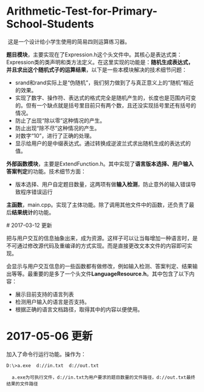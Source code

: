 ﻿# Arithmetic-Test-for-Primary-School-Students
 这是一个设计给小学生使用的简易四则运算练习器。

**题目模块**，主要实现在了Expression.h这个头文件中。其核心是表达式类： Expression类的类声明和类方法定义。在这里实现的功能是：**随机生成表达式，并且求出这个随机式子的运算结果**，以下是一些本模块解决的技术细节问题：

- srand和rand实际上是“伪随机”，我们努力做到了与真正意义上的“随机”相近的效果。
- 实现了数字、操作符、表达式的格式完全是随机产生的，长度也是范围内可变的。但有一个缺点就是括号里目前只有两个数，且还没实现括号里还有括号的情况。
- 防止了出现“除以零”这种情况的产生。
- 防止出现“除不尽”这种情况的产生。
- 对数字“10”，进行了正确的处理。
- 显示给用户的是中缀表达式。通过转换成逆波兰式求出随机生成的表达式的值。

**外部函数模块**，主要是ExtendFunction.h。其中实现了**语言版本选择、用户输入答案判定**的功能。技术细节方面：

- 版本选择、用户自定题目数量，这两项有做**输入检测**，防止意外的输入错误导致程序错误运行


**主函数**，main.cpp。实现了主体功能。除了调用其他文件中的函数，还负责了最后**结果统计**的功能。


# 2017-03-12 更新

把与用户交互的信息抽象出来，成为资源。这样子可以让当每增加一种语言时，是不可通过修改源代码及重编译的方式实现。而是直接更改文本文件的内容即可实现。

会显示与用户交互信息的一些函数都有做修改，例如输入检测、答案判定、结果输出等等。最重要的是多了一个头文件**LanguageResource.h**。其中包含了以下内容：
- 展示目前支持的语言列表
- 检测用户输入的语言是否支持。
- 根据正确的语言文档路径，取得其中的内容以便使用。

# 2017-05-06 更新

加入了命令行运行功能。操作为：

~~~
D:\>a.exe  d://in.txt  d://out.txt

  a.exe为可执行文件，d://in.txt为用户要求的题目数量的文件路径，d://out.txt最终结果的文件路径

~~~